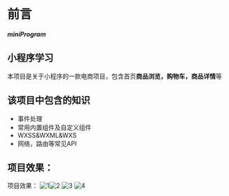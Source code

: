 # 前言 
***miniProgram***
## 小程序学习
本项目是关于小程序的一款电商项目，包含首页**商品浏览，购物车，商品详情**等
## 该项目中包含的知识
* 事件处理
* 常用内置组件及自定义组件
* WXSS&WXML&WXS
* 网络，路由等常见API
## 项目效果：
项目效果：
![1](https://github.com/wweicattle/vue-practices/blob/master/src/assets/img/1.png)![2](https://github.com/wweicattle/vue-practices/blob/master/src/assets/img/2.png)
![3](https://github.com/wweicattle/vue-practices/blob/master/src/assets/img/3.png)
![4](https://github.com/wweicattle/vue-practices/blob/master/src/assets/img/4.png)

